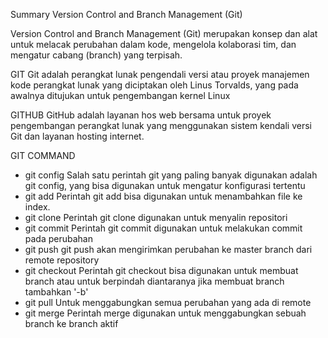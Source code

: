 Summary Version Control and Branch Management (Git)

Version Control and Branch Management (Git) merupakan konsep dan alat untuk melacak perubahan dalam kode, mengelola kolaborasi tim, dan mengatur cabang (branch) yang terpisah.

GIT
Git adalah perangkat lunak pengendali versi atau proyek manajemen kode perangkat lunak yang diciptakan oleh Linus Torvalds, yang pada awalnya ditujukan untuk pengembangan kernel Linux

GITHUB
GitHub adalah layanan hos web bersama untuk proyek pengembangan perangkat lunak yang menggunakan sistem kendali versi Git dan layanan hosting internet. 

GIT COMMAND
- git config
  Salah satu perintah git yang paling banyak digunakan adalah git config, yang bisa digunakan untuk mengatur konfigurasi tertentu
- git add
  Perintah git add bisa digunakan untuk menambahkan file ke index.
- git clone
  Perintah git clone digunakan untuk menyalin repositori
- git commit
  Perintah git commit digunakan untuk melakukan commit pada perubahan
- git push
  git push akan mengirimkan perubahan ke master branch dari remote repository
- git checkout
  Perintah git checkout bisa digunakan untuk membuat branch atau untuk berpindah diantaranya jika membuat branch tambahkan '-b'
- git pull
  Untuk menggabungkan semua perubahan yang ada di remote
- git merge
  Perintah merge digunakan untuk menggabungkan sebuah branch ke branch aktif